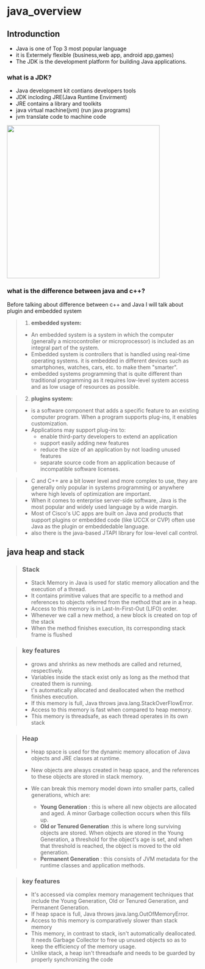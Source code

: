 # java_overview

## Introdunction
 - Java is one of Top 3 most popular language
 - it is Extermely flexible (business,web app, android app,games)
 - The JDK is the development platform for building Java applications.

### what is a JDK?
- Java development kit contians developers tools
- JDK incloding JRE(Java Runtime Envirment)
- JRE contains a library and toolkits 
- java virtual machine(jvm) (run java programs)
- jvm translate code to machine code
<img src="https://i1.wp.com/www.softwaretestingmaterial.com/wp-content/uploads/2018/03/JDK-JRE-JVM-Illustration.png?resize=461%2C440&ssl=1" style="display:block;text-align: center;" width="400" height="400"/>

### what is the difference between java and c++?
Before talking about difference between c++ and Java I will talk about plugin and embedded system
> 1. **embedded system:** 
>
> - An embedded system is a system in which the computer (generally a microcontroller or microprocessor) is included as an integral part of the system.<br>
> - Embedded system is controllers that is handled using real-time operating systems. it is  embedded in different devices such as smartphones, watches, cars, etc. to make them "smarter".<br>
> - embedded systems programming that is quite different than traditional programming as it requires low-level system access and as low usage of resources as possible.

> 2. **plugins system:** 
>-  is a software component that adds a specific feature to an existing computer program. When a program supports plug-ins, it enables customization.
>-  Applications may support plug-ins to:
>    - enable third-party developers to extend an application
>    - support easily adding new features
>    - reduce the size of an application by not loading unused features
>    - separate source code from an application because of incompatible software licenses.

> - C and C++ are a bit lower level and more complex to use, they are generally only popular in systems programming or anywhere where high levels of optimization are important.
> - When it comes to enterprise server-side software, Java is the most popular and widely used language by a wide margin. 
> - Most of Cisco's UC apps are built on Java and products that support plugins or embedded code (like UCCX or CVP) often use Java as the plugin or embeddedable language.
> - also there is  the java-based JTAPI library for low-level call control.

## java heap and stack
> ### Stack 
> - Stack Memory in Java is used for static memory allocation and the execution of a thread.
> - It contains primitive values that are specific to a method and references to objects referred from the method that are in a heap.
> - Access to this memory is in Last-In-First-Out (LIFO) order. 
> - Whenever we call a new method, a new block is created on top of the stack
> - When the method finishes execution, its corresponding stack frame is flushed

> ### key features
> - grows and shrinks as new methods are called and returned, respectively.
> - Variables inside the stack exist only as long as the method that created them is running.
> - t's automatically allocated and deallocated when the method finishes execution.
> - If this memory is full, Java throws java.lang.StackOverFlowError.
> - Access to this memory is fast when compared to heap memory.
> - This memory is threadsafe, as each thread operates in its own stack

> ### Heap
> - Heap space is used for the dynamic memory allocation of Java objects and JRE   classes at runtime. 
> - New objects are always created in heap space, and the references to these objects are stored in stack memory.
> - We can break this memory model down into smaller parts, called generations, which are:
>
>    - **Young Generation** : this is where all new objects are allocated and aged. A minor Garbage collection occurs when this fills up.
>    - **Old or Tenured Generation** :this is where long surviving objects are stored. When objects are stored in the Young Generation, a threshold for the object's age is set, and when that threshold is reached, the object is moved to the old generation.
>    - **Permanent Generation** : this consists of JVM metadata for the runtime classes and application methods.

> ### key features
> - It's accessed via complex memory management techniques that include the Young Generation, Old or Tenured Generation, and Permanent Generation.
> - If heap space is full, Java throws java.lang.OutOfMemoryError.
> - Access to this memory is comparatively slower than stack memory
> - This memory, in contrast to stack, isn't automatically deallocated. It needs Garbage Collector to free up unused objects so as to keep the efficiency of the memory usage.
> - Unlike stack, a heap isn't threadsafe and needs to be guarded by properly synchronizing the code


